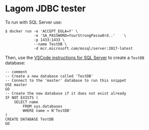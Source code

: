 # Lagom JDBC tester

To run with SQL Server use:

```
$ docker run -e 'ACCEPT_EULA=Y' \
             -e 'SA_PASSWORD=YourStrongPassw0rd..'    \
             -p 1433:1433 \
             --name TestDB \
             -d mcr.microsoft.com/mssql/server:2017-latest
```

Then, use the [VSCode instructions for SQL Server](https://docs.microsoft.com/en-us/sql/linux/sql-server-linux-develop-use-vscode?view=sql-server-2017) to create a `TestDB` database:

```
-- comment
-- Create a new database called 'TestDB'
-- Connect to the 'master' database to run this snippet
USE master
GO
-- Create the new database if it does not exist already
IF NOT EXISTS (
    SELECT name
        FROM sys.databases
        WHERE name = N'TestDB'
)
CREATE DATABASE TestDB
GO
```
